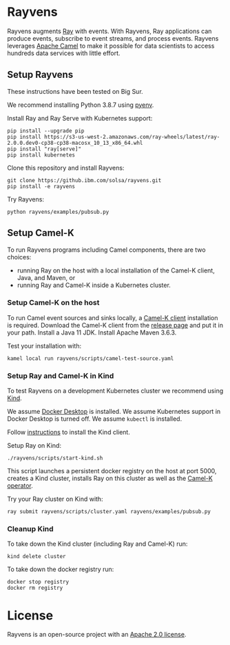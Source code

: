 # Rayvens

Rayvens augments [Ray](https://ray.io) with events. With Rayvens, Ray
applications can produce events, subscribe to event streams, and process events.
Rayvens leverages [Apache Camel](https://camel.apache.org) to make it possible
for data scientists to access hundreds data services with little effort.

## Setup Rayvens

These instructions have been tested on Big Sur.

We recommend installing Python 3.8.7 using [pyenv](https://github.com/pyenv/pyenv).

Install Ray and Ray Serve with Kubernetes support:
```shell
pip install --upgrade pip
pip install https://s3-us-west-2.amazonaws.com/ray-wheels/latest/ray-2.0.0.dev0-cp38-cp38-macosx_10_13_x86_64.whl
pip install "ray[serve]"
pip install kubernetes
```

Clone this repository and install Rayvens:
```shell
git clone https://github.ibm.com/solsa/rayvens.git
pip install -e rayvens
```

Try Rayvens:
```shell
python rayvens/examples/pubsub.py
```

## Setup Camel-K

To run Rayvens programs including Camel components, there are two choices:
- running Ray on the host with a local installation of the Camel-K client, Java, and Maven, or
- running Ray and Camel-K inside a Kubernetes cluster.

### Setup Camel-K on the host

To run Camel event sources and sinks locally, a [Camel-K client](https://camel.apache.org/camel-k/latest/cli/cli.html) installation is required. Download the Camel-K client from the [release page](https://github.com/apache/camel-k/releases/tag/v1.3.1) and put it in your path. Install a Java 11 JDK. Install Apache Maven 3.6.3.

Test your installation with:
```shell
kamel local run rayvens/scripts/camel-test-source.yaml
```

### Setup Ray and Camel-K in Kind

To test Rayvens on a development Kubernetes cluster we recommend using [Kind](https://kind.sigs.k8s.io).

We assume [Docker Desktop](https://www.docker.com/products/docker-desktop) is installed. We assume Kubernetes support in Docker Desktop is turned off. We assume `kubectl` is installed.

Follow [instructions](https://kind.sigs.k8s.io/docs/user/quick-start) to install the Kind client.

Setup Ray on Kind:
```shell
./rayvens/scripts/start-kind.sh
```
This script launches a persistent docker registry on the host at port 5000, creates a Kind cluster, installs Ray on this cluster as well as the [Camel-K operator](https://camel.apache.org/camel-k/latest/architecture/operator.html).

Try your Ray cluster on Kind with:
```shell
ray submit rayvens/scripts/cluster.yaml rayvens/examples/pubsub.py 
```

### Cleanup Kind

To take down the Kind cluster (including Ray and Camel-K) run:
```shell
kind delete cluster
```

To take down the docker registry run:
```
docker stop registry
docker rm registry
```

# License

Rayvens is an open-source project with an [Apache 2.0 license](LICENSE.txt). 